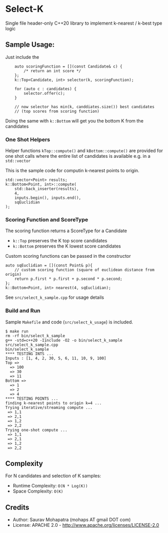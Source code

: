 # Select-K
Single file header-only C++20 library to implement k-nearest / k-best type logic

## Sample Usage:
Just include the 
```
    auto scoringFunction = [](const Candidate& c) { 
        /* return an int score */ 
    };
    k::Top<Candidate, int> selector(k, scoringFunction);
    
    for (auto c : candidates) {
        selector.offer(c);
    }
    
    // now selector has min(k, canddiates.size()) best candidates 
    // (top scores from scoring function)
```

Doing the same with ```k::Bottom``` will get you the bottom K from the candidates

### One Shot Helpers
Helper functions ```kTop::compute()``` and ```kBottom::compute()``` are provided for one shot calls where the entire list of 
candidates is available e.g. in a ```std::vector```

This is the sample code for computin k-nearest points to origin.

```
std::vector<Point> results;
k::Bottom<Point, int>::compute(
    std::back_inserter(results), 
    4, 
    inputs.begin(), inputs.end(),
    sqEuclidian
);
```

### Scoring Function and ScoreType

The scoring function returns a ScoreType for a Candidate
* ```k::Top``` preserves the K top score candidates
* ```k::Bottom``` preserves the K lowest score candidates

Custom scoring functions can be passed in the constructor
```
auto sqEuclidian = [](const Point& p){
    // custom scoring function (square of euclidean distance from origin)
    return p.first * p.first + p.second * p.second;
};
k::Bottom<Point, int> nearest(4, sqEuclidian);
````

See ```src/select_k_sample.cpp``` for usage details

### Build and Run
Sample ```Makefile``` and code (```src/select_k_usage```) is included.

```
$ make run
rm -rf bin/select_k_sample
g++ -std=c++20 -Iinclude -O2 -o bin/select_k_sample src/select_k_sample.cpp
bin/select_k_sample
**** TESTING INTS ... 
Inputs : [1, 4, 2, 30, 5, 6, 11, 10, 9, 100]
Top =>
  => 100
  => 30
  => 11
Bottom =>
  => 1
  => 2
  => 4
**** TESTING POINTS ...
finding k-nearest points to origin k=4 ...
Trying iterative/streaming compute ...
 => 1,1
 => 2,1
 => 1,2
 => 2,2
Trying one-shot compute ...
 => 1,1
 => 2,1
 => 1,2
 => 2,2
```



## Complexity 

For N candidates and selection of K samples:
* Runtime Complexity: ```O(N * Log(K))```
* Space Complexity: ```O(K)```



## Credits
* Author: Saurav Mohapatra (mohaps AT gmail DOT com)
* License: APACHE 2.0 - http://www.apache.org/licenses/LICENSE-2.0
 
